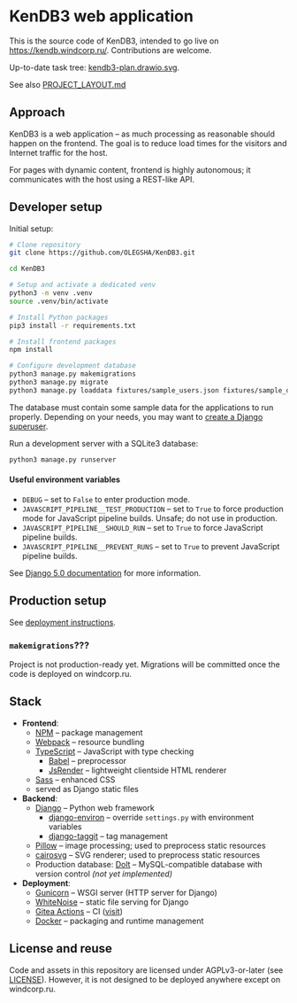 # KenDB3 web application

This is the source code of KenDB3, intended to go live on https://kendb.windcorp.ru/. Contributions are welcome.

Up-to-date task tree: [kendb3-plan.drawio.svg](https://windcorp.ru/other/kendb3-plan.drawio.svg).

See also [PROJECT_LAYOUT.md](docs/PROJECT_LAYOUT.md)

## Approach

KenDB3 is a web application – as much processing as reasonable should happen on the frontend. The goal is to reduce load times for the visitors and Internet traffic for the host.

For pages with dynamic content, frontend is highly autonomous; it communicates with the host using a REST-like API.

## Developer setup

Initial setup:

```bash
# Clone repository
git clone https://github.com/OLEGSHA/KenDB3.git

cd KenDB3

# Setup and activate a dedicated venv
python3 -m venv .venv
source .venv/bin/activate

# Install Python packages
pip3 install -r requirements.txt

# Install frontend packages
npm install

# Configure development database
python3 manage.py makemigrations
python3 manage.py migrate
python3 manage.py loaddata fixtures/sample_users.json fixtures/sample_data.json
```

The database must contain some sample data for the applications to run properly. Depending on your needs, you may want to [create a Django superuser](https://docs.djangoproject.com/en/5.0/ref/django-admin/#createsuperuser).

Run a development server with a SQLite3 database:

```bash
python3 manage.py runserver
```

#### Useful environment variables
- `DEBUG` – set to `False` to enter production mode.
- `JAVASCRIPT_PIPELINE__TEST_PRODUCTION` – set to `True` to force production mode for JavaScript pipeline builds. Unsafe; do not use in production.
- `JAVASCRIPT_PIPELINE__SHOULD_RUN` – set to `True` to force JavaScript pipeline builds.
- `JAVASCRIPT_PIPELINE__PREVENT_RUNS` – set to `True` to prevent JavaScript pipeline builds.

See [Django 5.0 documentation](https://docs.djangoproject.com/en/5.0/) for more information.

## Production setup

See [deployment instructions](docs/DEPLOYMENT.md).

### `makemigrations`???

Project is not production-ready yet. Migrations will be committed once the code is deployed on windcorp.ru.

## Stack

- **Frontend**:
  - [NPM](https://npmjs.com) – package management
  - [Webpack](https://webpack.js.org/) – resource bundling
  - [TypeScript](https://www.typescriptlang.org/) – JavaScript with type checking
    - [Babel](https://babeljs.io) – preprocessor
    - [JsRender](https://www.jsviews.com/#jsrender) – lightweight clientside HTML renderer
  - [Sass](https://sass-lang.com/) – enhanced CSS
  - served as Django static files
- **Backend**:
  - [Django](https://djangoproject.com/) – Python web framework
    - [django-environ](https://pypi.org/project/django-environ/) – override `settings.py` with environment variables
    - [django-taggit](https://pypi.org/project/django-taggit/) – tag management
  - [Pillow](https://python-pillow.org/) – image processing; used to preprocess static resources
  - [cairosvg](https://cairosvg.org/documentation/) – SVG renderer; used to preprocess static resources
  - Production database: [Dolt](https://github.com/dolthub/dolt) – MySQL-compatible database with version control _(not yet implemented)_
- **Deployment**:
  - [Gunicorn](https://gunicorn.org/) – WSGI server (HTTP server for Django)
  - [WhiteNoise](https://whitenoise.readthedocs.io/en/latest/) – static file serving for Django
  - [Gitea Actions](https://docs.gitea.com/next/usage/actions/overview) – CI ([visit](https://gitea.windcorp.ru/OLEGSHA/KenDB3/actions))
  - [Docker](https://www.docker.com/) – packaging and runtime management

## License and reuse

Code and assets in this repository are licensed under AGPLv3-or-later (see [LICENSE](LICENSE)). However, it is not designed to be deployed anywhere except on windcorp.ru.
